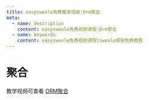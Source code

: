```yaml
---
title: easyswoole免费教学视频:Orm聚合
meta:
  - name: description
    content: easyswoole免费视频课程:Orm聚合
  - name: keywords
    content: easyswoole免费视频课程|swoole框架免费教程
---
```


# 聚合

教学视频可查看 [ORM聚合](https://www.bilibili.com/video/BV1bh4y1Y79a)
